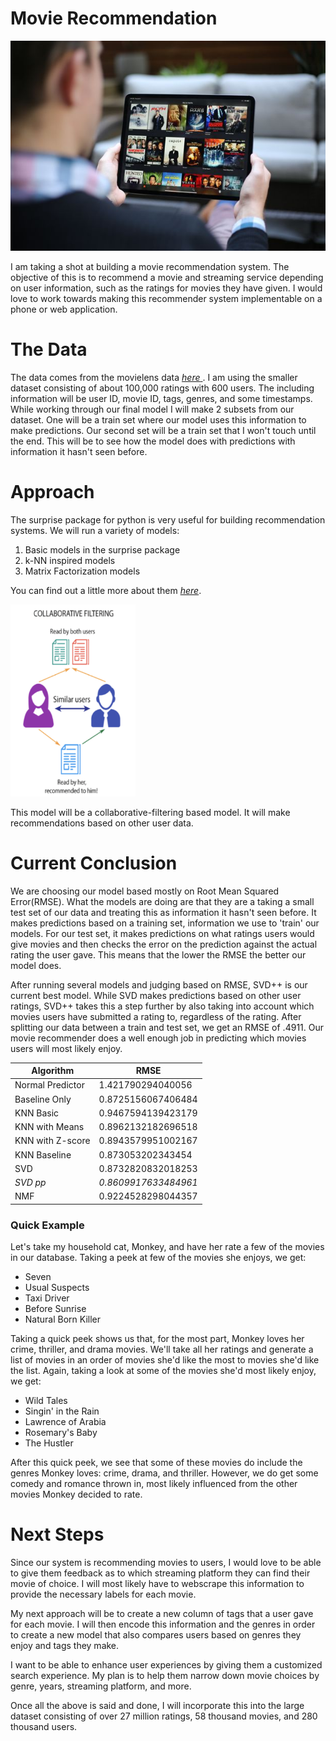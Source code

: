 # Movie Recommendation
![Generic Movie App](./Images/movie.jpg)

I am taking a shot at building a movie recommendation system.
The objective of this is to recommend a movie and streaming service depending on
user information, such as the ratings for movies they have given. I would love
to work towards making this recommender system implementable on a phone or
web application.

# The Data
The data comes from the movielens data <a href='https://grouplens.org/datasets/movielens/'>
    *here*
</a>. I am using the smaller dataset
consisting of about 100,000 ratings with 600 users. The including information
will be user ID, movie ID, tags, genres, and some timestamps. While working
through our final model I will make 2 subsets from our dataset. One will be a
train set where our model uses this information to make predictions. Our second
set will be a train set that I won't touch until the end. This will be to see
how the model does with predictions with information it hasn't seen before.

# Approach
The surprise package for python is very useful for building recommendation systems.
We will run a variety of models:
1. Basic models in the surprise package
2. k-NN inspired models
3. Matrix Factorization models

You can find out a little more about them <a href='https://surprise.readthedocs.io/en/stable/prediction_algorithms_package.html'>
*here*</a>.

<img src="Images/collabfilt.png" alt="Collaborative Filtering" width="200"/>

This model will be a collaborative-filtering based model. It will make recommendations
based on other user data.

# Current Conclusion
We are choosing our model based mostly on Root Mean Squared Error(RMSE). What the models are doing
are that they are a taking a small test set of our data and treating this
as information it hasn't seen before. It makes predictions based on a training
set, information we use to 'train' our models. For our test set, it makes
predictions on what ratings users would give movies and then checks the error on
the prediction against the actual rating the user gave. This means that the lower
the RMSE the better our model does.

After running several models and judging based on RMSE, SVD++ is our current
best model. While SVD makes predictions based on other user ratings, SVD++ takes
this a step further by also taking into account which movies users have submitted
a rating to, regardless of the rating. After splitting our data between a train
and test set, we get an RMSE of .4911. Our movie recommender does a well enough
job in predicting which movies users will most likely enjoy.

| Algorithm | RMSE |
| -- | -- |
| Normal Predictor | 1.421790294040056 |
| Baseline Only | 0.8725156067406484 |
| KNN Basic | 0.9467594139423179 | 
| KNN with Means | 0.8962132182696518 | 
| KNN with Z-score | 0.8943579951002167 | 
| KNN Baseline | 0.873053202343454 | 
| SVD | 0.8732820832018253 | 
| *SVD pp* | *0.8609917633484961* |
| NMF | 0.9224528298044357 | 

### Quick Example
Let's take my household cat, Monkey, and have her rate a few of the movies in our
database. Taking a peek at few of the movies she enjoys, we get:
* Seven
* Usual Suspects
* Taxi Driver
* Before Sunrise
* Natural Born Killer

Taking a quick peek shows us that, for the most part, Monkey loves her crime, thriller,
and drama movies. We'll take all her ratings and generate a list of movies in an order
of movies she'd like the most to movies she'd like the list. Again, taking a look
at some of the movies she'd most likely enjoy, we get:
* Wild Tales
* Singin' in the Rain
* Lawrence of Arabia
* Rosemary's Baby
* The Hustler

After this quick peek, we see that some of these movies do include the genres
Monkey loves: crime, drama, and thriller. However, we do get some comedy and
romance thrown in, most likely influenced from the other movies Monkey decided
to rate.

# Next Steps
Since our system is recommending movies to users, I would love to be able to
give them feedback as to which streaming platform they can find their movie of
choice. I will most likely have to webscrape this information to provide the
necessary labels for each movie. 

My next approach will be to create a new column
of tags that a user gave for each movie. I will then encode this information
and the genres in order to create a new model that also compares users based on
genres they enjoy and tags they make.

I want to be able to enhance user experiences by giving them a customized
search experience. My plan is to help them narrow down movie choices by genre, years, 
streaming platform, and more.

Once all the above is said and done, I will incorporate this into the large dataset
consisting of over 27 million ratings, 58 thousand movies, and 280 thousand users.